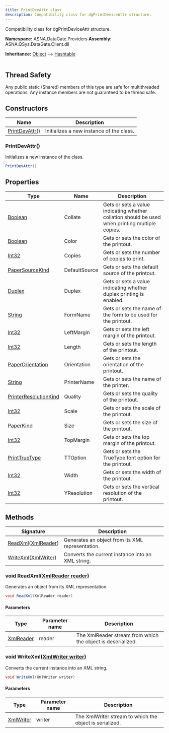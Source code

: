 ```yaml
---
title: PrintDevAttr class
description: Compatibility class for dgPrintDeviceAttr structure.
---
```


Compatibility class for dgPrintDeviceAttr structure.

**Namespace:** ASNA.DataGate.Providers
**Assembly:** ASNA.QSys.DataGate.Client.dll

**Inheritance:** [Object](https://docs.microsoft.com/en-us/dotnet/api/system.object) --> [Hashtable](https://learn.microsoft.com/en-us/dotnet/api/system.collections.hashtable?view=net-8.0)
<br>
<br>
## Thread Safety

Any public static (Shared) members of this type are safe for multithreaded operations. Any instance members are not guaranteed to be thread safe.



## Constructors

| Name | Description |
| --- | --- |
| [PrintDevAttr()](#printdevattr) | Initializes a new instance of the  class.

### PrintDevAttr()

Initializes a new instance of the  class.

```cs
PrintDevAttr()
```

## Properties

| Type | Name | Description
| --- | --- | --- 
| [Boolean](https://docs.microsoft.com/en-us/dotnet/api/system.boolean) | Collate | Gets or sets a value indicating whether collation should be used when printing multiple copies. |
| [Boolean](https://docs.microsoft.com/en-us/dotnet/api/system.boolean) | Color | Gets or sets the color of the printout. |
| [Int32](https://learn.microsoft.com/en-us/dotnet/csharp/language-reference/builtin-types/integral-numeric-types) | Copies | Gets or sets the number of copies to print. |
| [PaperSourceKind](https://learn.microsoft.com/en-us/dotnet/api/system.drawing.printing.papersourcekind?view=dotnet-plat-ext-8.0) | DefaultSource | Gets or sets the default source of the printout. |
| [Duplex](https://learn.microsoft.com/en-us/dotnet/api/system.drawing.printing.duplex?view=dotnet-plat-ext-8.0) | Duplex | Gets or sets a value indicating whether duplex printing is enabled. |
| [String](https://learn.microsoft.com/en-us/dotnet/api/system.string?view=net-8.0) | FormName | Gets or sets the name of the form to be used for the printout. |
| [Int32](https://learn.microsoft.com/en-us/dotnet/csharp/language-reference/builtin-types/integral-numeric-types) | LeftMargin | Gets or sets the left margin of the printout. |
| [Int32](https://learn.microsoft.com/en-us/dotnet/csharp/language-reference/builtin-types/integral-numeric-types) | Length | Gets or sets the length of the printout. |
| [PaperOrientation](/reference/datagate/datagate-common/paper-orientation.html) | Orientation | Gets or sets the orientation of the printout. |
| [String](https://learn.microsoft.com/en-us/dotnet/api/system.string?view=net-8.0) | PrinterName | Gets or sets the name of the printer. |
| [PrinterResolutionKind](https://learn.microsoft.com/en-us/dotnet/api/system.drawing.printing.printerresolutionkind?view=dotnet-plat-ext-8.0) | Quality | Gets or sets the quality of the printout. |
| [Int32](https://learn.microsoft.com/en-us/dotnet/csharp/language-reference/builtin-types/integral-numeric-types) | Scale | Gets or sets the scale of the printout. |
| [PaperKind](https://learn.microsoft.com/en-us/dotnet/api/system.drawing.printing.paperkind?view=dotnet-plat-ext-8.0) | Size | Gets or sets the size of the printout. |
| [Int32](https://learn.microsoft.com/en-us/dotnet/csharp/language-reference/builtin-types/integral-numeric-types) | TopMargin | Gets or sets the top margin of the printout. |
| [PrintTrueType](/reference/datagate/datagate-common/print-true-type.html) | TTOption | Gets or sets the TrueType font option for the printout. |
| [Int32](https://learn.microsoft.com/en-us/dotnet/csharp/language-reference/builtin-types/integral-numeric-types) | Width | Gets or sets the width of the printout. |
| [Int32](https://learn.microsoft.com/en-us/dotnet/csharp/language-reference/builtin-types/integral-numeric-types) | YResolution | Gets or sets the vertical resolution of the printout. |

## Methods

| Signature | Description |
| --- | --- |
| [ReadXml](#void-readxmlxmlreader-reader)([XmlReader](https://learn.microsoft.com/en-us/dotnet/api/system.xml.xmlreader?view=net-8.0)) | Generates an object from its XML representation.
| [WriteXml](#void-writexmlxmlwriter-writer)([XmlWriter](https://learn.microsoft.com/en-us/dotnet/api/system.xml.xmlwriter?view=net-8.0)) | Converts the current instance into an XML string.

### void ReadXml([XmlReader reader](https://learn.microsoft.com/en-us/dotnet/api/system.xml.xmlreader?view=net-8.0))

Generates an object from its XML representation.

```cs
void ReadXml(XmlReader reader)
```

#### Parameters

| Type | Parameter name | Description
| --- | --- | ---
| [XmlReader](https://learn.microsoft.com/en-us/dotnet/api/system.xml.xmlreader?view=net-8.0) | reader | The XmlReader stream from which the object is deserialized.

### void WriteXml([XmlWriter writer](https://learn.microsoft.com/en-us/dotnet/api/system.xml.xmlwriter?view=net-8.0))

Converts the current instance into an XML string.

```cs
void WriteXml(XmlWriter writer)
```

#### Parameters

| Type | Parameter name | Description
| --- | --- | ---
| [XmlWriter](https://learn.microsoft.com/en-us/dotnet/api/system.xml.xmlwriter?view=net-8.0) | writer | The XmlWriter stream to which the object is serialized.
